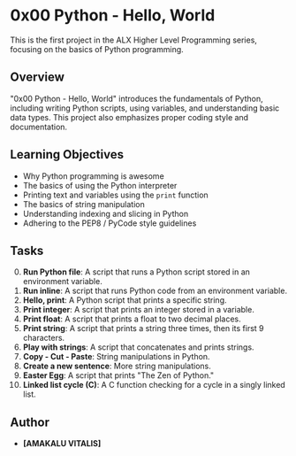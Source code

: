 # 0x00 Python - Hello, World

This is the first project in the ALX Higher Level Programming series, focusing on the basics of Python programming.

## Overview

"0x00 Python - Hello, World" introduces the fundamentals of Python, including writing Python scripts, using variables, and understanding basic data types. This project also emphasizes proper coding style and documentation.

## Learning Objectives

- Why Python programming is awesome
- The basics of using the Python interpreter
- Printing text and variables using the `print` function
- The basics of string manipulation
- Understanding indexing and slicing in Python
- Adhering to the PEP8 / PyCode style guidelines

## Tasks

0. **Run Python file**: A script that runs a Python script stored in an environment variable.
1. **Run inline**: A script that runs Python code from an environment variable.
2. **Hello, print**: A Python script that prints a specific string.
3. **Print integer**: A script that prints an integer stored in a variable.
4. **Print float**: A script that prints a float to two decimal places.
5. **Print string**: A script that prints a string three times, then its first 9 characters.
6. **Play with strings**: A script that concatenates and prints strings.
7. **Copy - Cut - Paste**: String manipulations in Python.
8. **Create a new sentence**: More string manipulations.
9. **Easter Egg**: A script that prints "The Zen of Python."
10. **Linked list cycle (C)**: A C function checking for a cycle in a singly linked list.

## Author

- **[AMAKALU VITALIS]**


